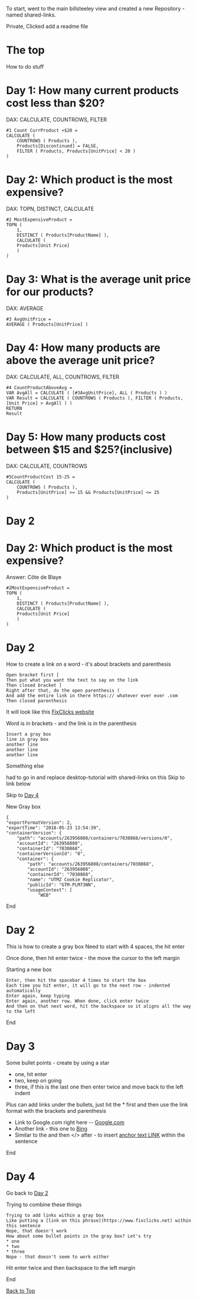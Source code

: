 To start, went to the main billsteeley view and created a new Repository - named shared-links. 

Private, Clicked add a readme file

# The top
How to do stuff

# Day 1: How many current products cost less than $20?

DAX: CALCULATE, COUNTROWS, FILTER

    #1 Count CurrProduct <$20 =
    CALCULATE (
        COUNTROWS ( Products ),
        Products[Discontinued] = FALSE,
        FILTER ( Products, Products[UnitPrice] < 20 )
    )


# Day 2: Which product is the most expensive?

DAX: TOPN, DISTINCT, CALCULATE

    #2 MostExpensiveProduct =
    TOPN (
        1,
        DISTINCT ( Products[ProductName] ),
        CALCULATE (
        Products[Unit Price]
        )
    )


# Day 3: What is the average unit price for our products?

DAX: AVERAGE

    #3 AvgUnitPrice =
    AVERAGE ( Products[UnitPrice] )
    


# Day 4: How many products are above the average unit price?

DAX: CALCULATE, ALL, COUNTROWS, FILTER

    #4 CountProductAboveAvg =
    VAR AvgAll = CALCULATE ( [#3AvgUnitPrice], ALL ( Products ) )
    VAR Result = CALCULATE ( COUNTROWS ( Products ), FILTER ( Products, [Unit Price] > AvgAll ) )
    RETURN
    Result


# Day 5: How many products cost between $15 and $25?(inclusive)

DAX: CALCULATE, COUNTROWS

    #5CountProductCost 15-25 = 
    CALCULATE (
        COUNTROWS ( Products ),
        Products[UnitPrice] >= 15 && Products[UnitPrice] <= 25
    )

# Day 2

# Day 2: Which product is the most expensive?

Answer: Côte de Blaye

    #2MostExpensiveProduct =
    TOPN (
        1,
        DISTINCT ( Products[ProductName] ),
        CALCULATE (
        Products[Unit Price]
        )
    )

# Day 2




















How to create a link on a word - it's about brackets and parenthesis

    Open bracket first [
    Then put what you want the text to say on the link
    Then closed bracket ]
    Right after that, do the open parenthesis (
    And add the entire link in there https:// whatever ever ever .com
    Then closed parenthesis
    
It will look like this
[FixClicks website](https://www.fixclicks.net/seo)

Word is in brackets - and the link is in the parenthesis

    Insert a gray box
    line in gray box
    another line
    another line
    another line
    
Something else

had to go in and replace desktop-tutorial with shared-links on this Skip to link below

Skip to [Day 4](https://github.com/billsteeley/shared-links/blob/main/README.md#day-4)

New Gray box

    {
    "exportFormatVersion": 2,
    "exportTime": "2018-05-23 13:54:39",
    "containerVersion": {
        "path": "accounts/263956808/containers/7030868/versions/0",
        "accountId": "263956808",
        "containerId": "7030868",
        "containerVersionId": "0",
        "container": {
            "path": "accounts/263956808/containers/7030868",
            "accountId": "263956808",
            "containerId": "7030868",
            "name": "UTMZ Cookie Replicator",
            "publicId": "GTM-PLM73NN",
            "usageContext": [
                "WEB"
                
End
# Day 2
This is how to create a gray box
Need to start with 4 spaces, the hit enter

Once done, then hit enter twice - the move the cursor to the left margin
    
Starting a new box


    Enter, then hit the spacebar 4 times to start the box
    Each time you hit enter, it will go to the next row - indented automatically
    Enter again, keep typing
    Enter again, another row. When done, click enter twice
    And then on that next word, hit the backspace so it aligns all the way to the left
    
End


# Day 3

Some bullet points - create by using a star

* one, hit enter
* two, keep on going
* three, if this is the last one then enter twice and move back to the left indent

Plus can add links under the bullets, just hit the * first and then use the link format with the brackets and parenthesis

* Link to Google.com right here -- [Google.com](https://www.google.com)
* Another link - this one to [Bing](https://www.bing.com/)
* Similar to the <a> and then </> after - to insert [anchor text LINK](https://www.fixclicks.net) within the sentence

End
    

# Day 4

Go back to [Day 2](https://github.com/billsteeley/shared-links/blob/main/README.md#day-2)
    
Trying to combine these things

    Trying to add links within a gray box
    Like putting a [link on this phrase](https://www.fixclicks.net) within this sentence
    Nope, that doesn't work
    How about some bullet points in the gray box? Let's try
    * one
    * two
    * three
    Nope - that doesn't seem to work either
    
Hit enter twice and then backspace to the left margin

End
    
[Back to Top](https://github.com/billsteeley/shared-links/blob/main/README.md#the-top)


